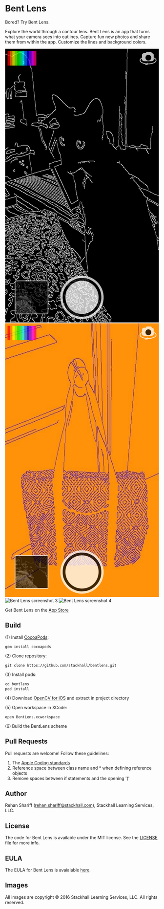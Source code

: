 # Bent Lens
Bored? Try Bent Lens.

Explore the world through a contour lens. Bent Lens is an app that turns what your camera sees into outlines. Capture fun new photos and share them from within the app. Customize the lines and background colors.

![Bent Lens screenshot 1](screenshots/screenshot1.png)
![Bent Lens screenshot 2](screenshots/screenshot2.png)
![Bent Lens screenshot 3](sreenshots/screenshot3.png)
![Bent Lens screenshot 4](sreenshots/screenshot4.png)

Get Bent Lens on the [App Store](https://itunes.apple.com/us/app/bent-lens/id1090747884?mt=8)

## Build
(1) Install [CocoaPods](http://cocoapods.org):
```
gem install cocoapods
```
(2) Clone repository: 
```
git clone https://github.com/stackhall/bentlens.git
```
(3) Install pods:
```
cd bentlens
pod install
```
(4) Download [OpenCV for iOS](http://sourceforge.net/projects/opencvlibrary/files/opencv-ios/3.1.0/opencv2.framework.zip/download) and extract in project directory

(5) Open workspace in XCode:
```
open BentLens.xcworkspace
```
(6) Build the BentLens scheme

## Pull Requests
Pull requests are welcome! Follow these guidelines:
1. The [Apple Coding standards](https://developer.apple.com/library/content/documentation/Cocoa/Conceptual/CodingGuidelines/CodingGuidelines.html)
2. Reference space between class name and * when defining reference objects
3. Remove spaces between if statements and the opening '('

## Author
Rehan Shariff (rehan.shariff@stackhall.com), Stackhall Learning Services, LLC.

## License
The code for Bent Lens is available under the MIT license. See the [LICENSE](./LICENSE) file for more info.

## EULA
The EULA for Bent Lens is avaialable [here](./EULA.txt).

## Images
All images are copyright © 2016 Stackhall Learning Services, LLC. All rights reserved.